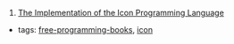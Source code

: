 1. [The Implementation of the Icon Programming Language](http://www.cs.arizona.edu/icon/ibsale.htm)
  * tags: [free-programming-books](tags/free-programming-books.md), [icon](tags/icon.md)
